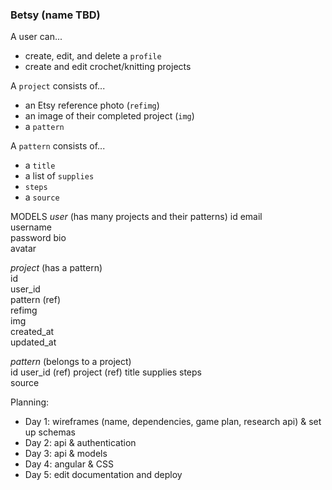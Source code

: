 ### Betsy (name TBD)

A user can...
- create, edit, and delete a `profile`
- create and edit crochet/knitting projects

A `project` consists of...
- an Etsy reference photo (`refimg`)
- an image of their completed project (`img`)
- a `pattern`

A `pattern` consists of...
- a `title`
- a list of `supplies`
- `steps`
- a `source`



MODELS
_user_ (has many projects and their patterns)
id
email   
username  
password
bio  
avatar  

_project_ (has a pattern)  
id  
user_id  
pattern (ref)  
refimg  
img   
created_at  
updated_at   

_pattern_ (belongs to a project)  
id
user_id (ref)
project (ref)
title
supplies
steps  
source  






Planning:
- Day 1: wireframes (name, dependencies, game plan, research api) & set up schemas
- Day 2: api & authentication
- Day 3: api & models
- Day 4: angular & CSS
- Day 5: edit documentation and deploy
